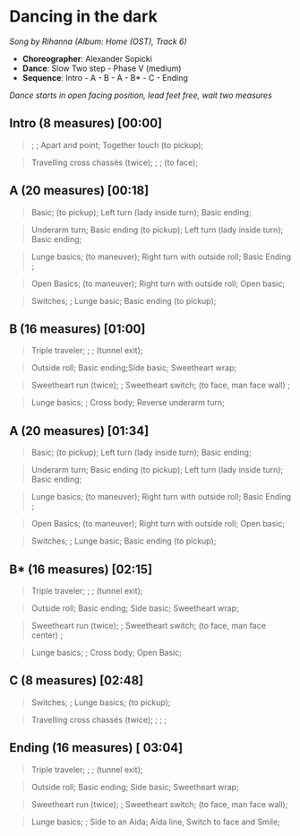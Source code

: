 # Dancing in the dark
*Song by Rihanna (Album: Home (OST), Track 6)*

* **Choreographer**: Alexander Sopicki
* **Dance**: Slow Two step - Phase V (medium)
* **Sequence**: Intro - A - B - A - B* - C - Ending

*Dance starts in open facing position, lead feet free, wait two measures*




## Intro (8 measures) [00:00]

> ; ; Apart and point; Together touch (to pickup);

> Travelling cross chassés (twice); ; ; (to face);

## A (20 measures) [00:18]

> Basic; (to pickup); Left turn (lady inside turn); Basic ending;

> Underarm turn; Basic ending (to pickup); Left turn (lady inside turn); Basic ending;

> Lunge basics; (to maneuver); Right turn with outside roll; Basic Ending ;

> Open Basics; (to maneuver); Right turn with outside roll; Open basic;

> Switches; ; Lunge basic; Basic ending (to pickup);

## B (16 measures) [01:00]

> Triple traveler; ; ; (tunnel exit);

> Outside roll; Basic ending;Side basic; Sweetheart wrap;

> Sweetheart run (twice); ; Sweetheart switch; (to face, man face wall) ;

> Lunge basics; ; Cross body; Reverse underarm turn;

## A (20 measures) [01:34]

> Basic; (to pickup); Left turn (lady inside turn); Basic ending;

> Underarm turn; Basic ending (to pickup); Left turn (lady inside turn); Basic ending;

> Lunge basics; (to maneuver); Right turn with outside roll; Basic Ending ;

> Open Basics; (to maneuver); Right turn with outside roll; Open basic;

> Switches; ; Lunge basic; Basic ending (to pickup);

## B* (16 measures) [02:15]

> Triple traveler; ; ; (tunnel exit);

> Outside roll; Basic ending; Side basic; Sweetheart wrap;

> Sweetheart run (twice); ; Sweetheart switch; (to face, man face center) ;

> Lunge basics; ; Cross body; Open Basic;

## C (8 measures) [02:48]

> Switches; ; Lunge basics; (to pickup);

> Travelling cross chassés (twice); ; ; ;

## Ending (16 measures) [ 03:04]

> Triple traveler; ; ; (tunnel exit);

> Outside roll; Basic ending; Side basic; Sweetheart wrap;

> Sweetheart run (twice); ; Sweetheart switch;  (to face, man face wall);

> Lunge basics; ; Side to an Aida; Aida line, Switch to face and Smile;
